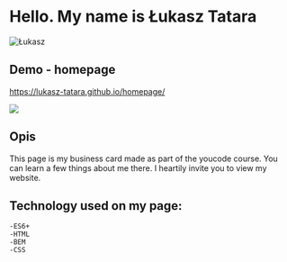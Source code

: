 # Hello. My name is Łukasz Tatara
![Łukasz](https://www.zapisz.net/imagesnew/2021/05/01/055c1395afab26cad288f8495770c95c.jpg)
## Demo - homepage
https://lukasz-tatara.github.io/homepage/

![](https://www.szybkiplik.pl/wQFWudGBp6)
## Opis
This page is my business card made as part of the youcode course. You can learn a few things about me there. I heartily invite you to view my website.

## Technology used on my page:
    -ES6+
    -HTML
    -BEM
    -CSS
